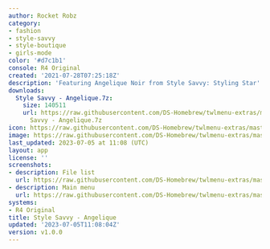 ```yaml
---
author: Rocket Robz
category:
- fashion
- style-savvy
- style-boutique
- girls-mode
color: '#d7c1b1'
console: R4 Original
created: '2021-07-28T07:25:18Z'
description: 'Featuring Angelique Noir from Style Savvy: Styling Star'
downloads:
  Style Savvy - Angelique.7z:
    size: 140511
    url: https://raw.githubusercontent.com/DS-Homebrew/twlmenu-extras/master/_nds/TWiLightMenu/r4menu/themes/Style
      Savvy - Angelique.7z
icon: https://raw.githubusercontent.com/DS-Homebrew/twlmenu-extras/master/_nds/TWiLightMenu/r4menu/themes/meta/Style%20Savvy%20-%20Angelique/icon.png
image: https://raw.githubusercontent.com/DS-Homebrew/twlmenu-extras/master/_nds/TWiLightMenu/r4menu/themes/meta/Style%20Savvy%20-%20Angelique/icon.png
last_updated: 2023-07-05 at 11:08 (UTC)
layout: app
license: ''
screenshots:
- description: File list
  url: https://raw.githubusercontent.com/DS-Homebrew/twlmenu-extras/master/_nds/TWiLightMenu/r4menu/themes/meta/Style%20Savvy%20-%20Angelique/screenshots/file-list.png
- description: Main menu
  url: https://raw.githubusercontent.com/DS-Homebrew/twlmenu-extras/master/_nds/TWiLightMenu/r4menu/themes/meta/Style%20Savvy%20-%20Angelique/screenshots/main-menu.png
systems:
- R4 Original
title: Style Savvy - Angelique
updated: '2023-07-05T11:08:04Z'
version: v1.0.0
---
```

